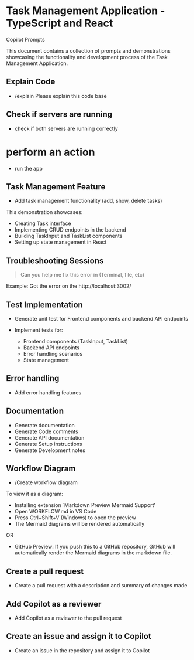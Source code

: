 # Task Management Application - TypeScript and React
Copilot Prompts

This document contains a collection of prompts and demonstrations showcasing the functionality and development process of the Task Management Application.

## Explain Code

- /explain Please explain this code base

## Check if servers are running
- check if both servers are running correctly

# perform an action
- run the app

## Task Management Feature

- Add task management functionality (add, show, delete tasks)

This demonstration showcases:
- Creating Task interface
- Implementing CRUD endpoints in the backend
- Building TaskInput and TaskList components
- Setting up state management in React

## Troubleshooting Sessions
> Can you help me fix this error in (Terminal, file, etc)

Example: Got the error on the http://localhost:3002/

## Test Implementation

- Generate unit test for Frontend components and backend API endpoints

- Implement tests for:
    - Frontend components (TaskInput, TaskList)
    - Backend API endpoints
    - Error handling scenarios
    - State management

## Error handling 

- Add error handling features

## Documentation

- Generate documentation
- Generate Code comments
- Generate API documentation
- Generate Setup instructions
- Generate Development notes

## Workflow Diagram

- /Create workflow diagram

To view it as a diagram:
- Installing extension `Markdown Preview Mermaid Support'
- Open WORKFLOW.md in VS Code
- Press Ctrl+Shift+V (Windows) to open the preview
- The Mermaid diagrams will be rendered automatically

OR

- GitHub Preview: If you push this to a GitHub repository, GitHub will automatically render the Mermaid diagrams in the markdown file.

## Create a pull request 
- Create a pull request with a description and summary of changes made

## Add Copilot as a reviewer
- Add Copilot as a reviewer to the pull request

## Create an issue and assign it to Copilot
- Create an issue in the repository and assign it to Copilot

